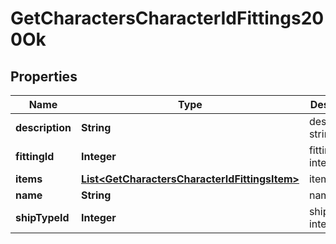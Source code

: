 
# GetCharactersCharacterIdFittings200Ok

## Properties
Name | Type | Description | Notes
------------ | ------------- | ------------- | -------------
**description** | **String** | description string | 
**fittingId** | **Integer** | fitting_id integer | 
**items** | [**List&lt;GetCharactersCharacterIdFittingsItem&gt;**](GetCharactersCharacterIdFittingsItem.md) | items array | 
**name** | **String** | name string | 
**shipTypeId** | **Integer** | ship_type_id integer | 



